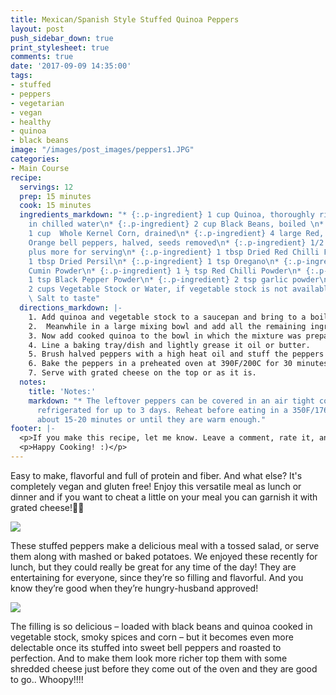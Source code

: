 ```yaml
---
title: Mexican/Spanish Style Stuffed Quinoa Peppers
layout: post
push_sidebar_down: true
print_stylesheet: true
comments: true
date: '2017-09-09 14:35:00'
tags:
- stuffed
- peppers
- vegetarian
- vegan
- healthy
- quinoa
- black beans
image: "/images/post_images/peppers1.JPG"
categories:
- Main Course
recipe:
  servings: 12
  prep: 15 minutes
  cook: 15 minutes
  ingredients_markdown: "* {:.p-ingredient} 1 cup Quinoa, thoroughly rinsed and drained
    in chilled water\n* {:.p-ingredient} 2 cup Black Beans, boiled \n* {:.p-ingredient}
    1 cup  Whole Kernel Corn, drained\n* {:.p-ingredient} 4 large Red, Yellow, or
    Orange bell peppers, halved, seeds removed\n* {:.p-ingredient} 1/2 cup Salsa dip,
    plus more for serving\n* {:.p-ingredient} 1 tbsp Dried Red Chilli Flakes\n* {:.p-ingredient}
    1 tbsp Dried Persil\n* {:.p-ingredient} 1 tsp Oregano\n* {:.p-ingredient} 2 tsp
    Cumin Powder\n* {:.p-ingredient} 1 ½ tsp Red Chilli Powder\n* {:.p-ingredient}
    1 tsp Black Pepper Powder\n* {:.p-ingredient} 2 tsp garlic powder\n* {:.p-ingredient}
    2 cups Vegetable Stock or Water, if vegetable stock is not available\n* {:.p-ingredient}
    \ Salt to taste"
  directions_markdown: |-
    1. Add quinoa and vegetable stock to a saucepan and bring to a boil over high heat. Once boiling, reduce heat, cover, and simmer until all liquid is absorbed and quinoa is fluffy - about 20 minutes.
    2.  Meanwhile in a large mixing bowl and add all the remaining ingredients - black beans through the salt. Mix well until all the ingredients are well combined.
    3. Now add cooked quinoa to the bowl in which the mixture was prepared in step 2. Mix well and taste the stuffing and then adjust the seasonings, if required, as per your taste.
    4. Line a baking tray/dish and lightly grease it oil or butter.
    5. Brush halved peppers with a high heat oil and stuff the peppers with quinoa mixture until all peppers are full, then cover the baking dish with foil.
    6. Bake the peppers in a preheated oven at 390F/200C for 30 minutes covered (Instead of this, you can also microwave the peppers for a few minutes to soften slightly). Then remove foil, increase heat to 428F/220C, and bake for another 15-20 minutes, or until peppers are soft and slightly golden brown. For softer peppers, bake 5-10 minutes more.
    7. Serve with grated cheese on the top or as it is.
  notes:
    title: 'Notes:'
    markdown: "* The leftover peppers can be covered in an air tight container and
      refrigerated for up to 3 days. Reheat before eating in a 350F/176C oven for
      about 15-20 minutes or until they are warm enough."
footer: |-
  <p>If you make this recipe, let me know. Leave a comment, rate it, and don’t forget to take a picture and tag it @hungertreats on Instagram so I can see what you come up with. Cheers, friends!!</p>
  <p>Happy Cooking! :)</p>
---
```


Easy to make, flavorful and full of protein and fiber. And what else? It's completely vegan and gluten free! Enjoy this versatile meal as lunch or dinner and if you want to cheat a little on your meal you can garnish it with grated cheese!🍲🥙

![]({{site.url}}/images/post_images/peppers2.JPG)

These stuffed peppers make a delicious meal with a tossed salad, or serve them along with mashed or baked potatoes. We enjoyed these recently for lunch, but they could really be great for any time of the day! They are entertaining for everyone, since they’re so filling and flavorful. And you know they’re good when they’re hungry-husband approved!

![]({{site.url}}/images/post_images/peppers3.JPG)

The filling is so delicious – loaded with black beans and quinoa cooked in vegetable stock, smoky spices and corn – but it becomes even more delectable once its stuffed into sweet bell peppers and roasted to perfection. And to make them look more richer top them with some shredded cheese just before they come out of the oven and they are good to go.. Whoopy!!!!